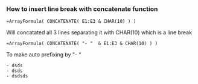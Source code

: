 ### How to insert line break with concatenate function
````
=ArrayFormula( CONCATENATE( E1:E3 & CHAR(10) ) )
````

Will concatated all 3 lines separating it with CHAR(10) which is a line break 
````
=ArrayFormula( CONCATENATE( "- "  & E1:E3 & CHAR(10) ) )
````
To make auto prefixing by "- "
````
- dsds
- dsds
- dsdsds
````